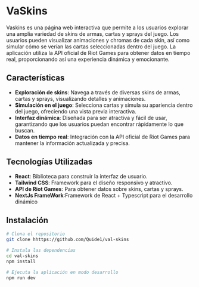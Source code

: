 # VaSkins

Vaskins es una página web interactiva que permite a los usuarios explorar una amplia variedad de skins de armas, cartas y sprays del juego. Los usuarios pueden visualizar animaciones y chromas de cada skin, así como simular cómo se verían las cartas seleccionadas dentro del juego. La aplicación utiliza la API oficial de Riot Games para obtener datos en tiempo real, proporcionando así una experiencia dinámica y emocionante.

## Características

- **Exploración de skins**: Navega a través de diversas skins de armas, cartas y sprays, visualizando detalles y animaciones.
- **Simulación en el juego**: Selecciona cartas y simula su apariencia dentro del juego, ofreciendo una vista previa interactiva.
- **Interfaz dinámica**: Diseñada para ser atractiva y fácil de usar, garantizando que los usuarios puedan encontrar rápidamente lo que buscan.
- **Datos en tiempo real**: Integración con la API oficial de Riot Games para mantener la información actualizada y precisa.

## Tecnologías Utilizadas

- **React**: Biblioteca para construir la interfaz de usuario.
- **Tailwind CSS**: Framework para el diseño responsivo y atractivo.
- **API de Riot Games**: Para obtener datos sobre skins, cartas y sprays.
- **NextJs FrameWork**:Framework de React + Typescript para el desarrollo dinámico
## Instalación

```bash
# Clona el repositorio
git clone hhttps://github.com/Quide1/val-skins

# Instala las dependencias
cd val-skins
npm install

# Ejecuta la aplicación en modo desarrollo
npm run dev
